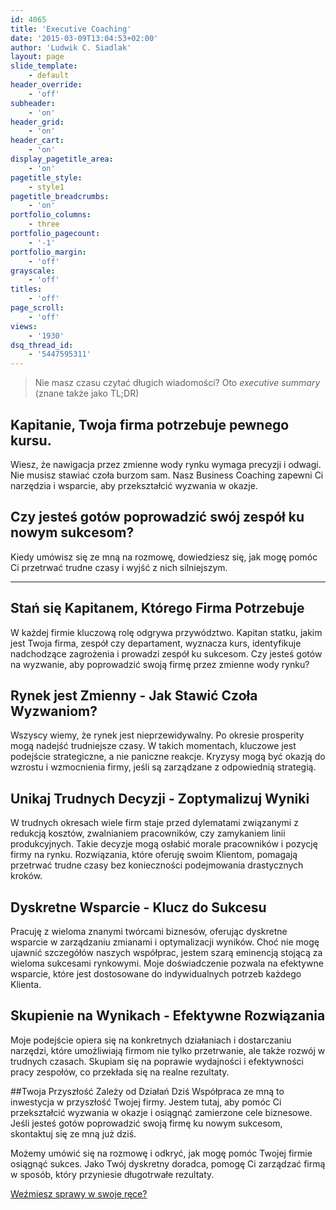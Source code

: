 ```yaml
---
id: 4065
title: 'Executive Coaching'
date: '2015-03-09T13:04:53+02:00'
author: 'Ludwik C. Siadlak'
layout: page
slide_template:
    - default
header_override:
    - 'off'
subheader:
    - 'on'
header_grid:
    - 'on'
header_cart:
    - 'on'
display_pagetitle_area:
    - 'on'
pagetitle_style:
    - style1
pagetitle_breadcrumbs:
    - 'on'
portfolio_columns:
    - three
portfolio_pagecount:
    - '-1'
portfolio_margin:
    - 'off'
grayscale:
    - 'off'
titles:
    - 'off'
page_scroll:
    - 'off'
views:
    - '1930'
dsq_thread_id:
    - '5447595311'
---
```



> Nie masz czasu czytać długich wiadomości? Oto *executive summary* (znane także jako TL;DR) 


## Kapitanie, Twoja firma potrzebuje pewnego kursu. 

Wiesz, że nawigacja przez zmienne wody rynku wymaga precyzji i odwagi. Nie musisz stawiać czoła burzom sam. Nasz Business Coaching zapewni Ci narzędzia i wsparcie, aby przekształcić wyzwania w okazje.

## Czy jesteś gotów poprowadzić swój zespół ku nowym sukcesom? 

Kiedy umówisz się ze mną na rozmowę, dowiedziesz się, jak mogę pomóc Ci przetrwać trudne czasy i wyjść z nich silniejszym. 

---


## Stań się Kapitanem, Którego Firma Potrzebuje
W każdej firmie kluczową rolę odgrywa przywództwo. Kapitan statku, jakim jest Twoja firma, zespół czy departament, wyznacza kurs, identyfikuje nadchodzące zagrożenia i prowadzi zespół ku sukcesom. Czy jesteś gotów na wyzwanie, aby poprowadzić swoją firmę przez zmienne wody rynku?

## Rynek jest Zmienny - Jak Stawić Czoła Wyzwaniom?
Wszyscy wiemy, że rynek jest nieprzewidywalny. Po okresie prosperity mogą nadejść trudniejsze czasy. W takich momentach, kluczowe jest podejście strategiczne, a nie paniczne reakcje. Kryzysy mogą być okazją do wzrostu i wzmocnienia firmy, jeśli są zarządzane z odpowiednią strategią.

## Unikaj Trudnych Decyzji - Zoptymalizuj Wyniki
W trudnych okresach wiele firm staje przed dylematami związanymi z redukcją kosztów, zwalnianiem pracowników, czy zamykaniem linii produkcyjnych. Takie decyzje mogą osłabić morale pracowników i pozycję firmy na rynku. Rozwiązania, które oferuję swoim Klientom, pomagają przetrwać trudne czasy bez konieczności podejmowania drastycznych kroków.

## Dyskretne Wsparcie - Klucz do Sukcesu
Pracuję z wieloma znanymi twórcami biznesów, oferując dyskretne wsparcie w zarządzaniu zmianami i optymalizacji wyników. Choć nie mogę ujawnić szczegółów naszych współprac, jestem szarą eminencją stojącą za wieloma sukcesami rynkowymi. Moje doświadczenie pozwala na efektywne wsparcie, które jest dostosowane do indywidualnych potrzeb każdego Klienta.

## Skupienie na Wynikach - Efektywne Rozwiązania
Moje podejście opiera się na konkretnych działaniach i dostarczaniu narzędzi, które umożliwiają firmom nie tylko przetrwanie, ale także rozwój w trudnych czasach. Skupiam się na poprawie wydajności i efektywności pracy zespołów, co przekłada się na realne rezultaty.

##Twoja Przyszłość Zależy od Działań Dziś
Współpraca ze mną to inwestycja w przyszłość Twojej firmy. Jestem tutaj, aby pomóc Ci przekształcić wyzwania w okazje i osiągnąć zamierzone cele biznesowe. Jeśli jesteś gotów poprowadzić swoją firmę ku nowym sukcesom, skontaktuj się ze mną już dziś.

Możemy umówić się na rozmowę i odkryć, jak mogę pomóc Twojej firmie osiągnąć sukces. 
Jako Twój dyskretny doradca, pomogę Ci zarządzać firmą w sposób, który przyniesie długotrwałe rezultaty.

[Weźmiesz sprawy w swoje ręce?](https://calendly.com/ludwikc/discovery) 